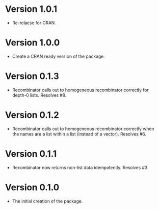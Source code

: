 # Version 1.0.1

* Re-relaese for CRAN.

# Version 1.0.0

* Create a CRAN ready version of the package.

# Version 0.1.3

* Recombinator calls out to homogeneous recombinator correctly for depth-0 lists. Resolves #8.

# Version 0.1.2

* Recombinator calls out to homogeneous recombinator correctly when the names are a list within a list (instead of a vector). Resolves #6.

# Version 0.1.1

* Recombinator now returns non-list data idempotently. Resolves #3.

# Version 0.1.0

* The initial creation of the package. 
